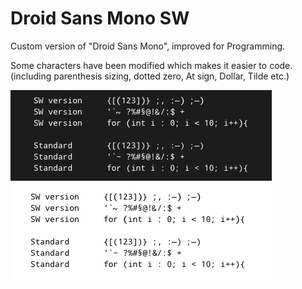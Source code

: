 # Droid Sans Mono SW  

Custom version of "Droid Sans Mono", improved for Programming.  

Some characters have been modified which makes it easier to code.  
(including parenthesis sizing, dotted zero, At sign, Dollar, Tilde etc.)  

![Alt Text](https://github.com/smallwat3r/droid-sans-mono-sw/blob/master/screenshot/screenshot.png)  
![Alt Text](https://github.com/smallwat3r/droid-sans-mono-sw/blob/master/screenshot/screenshot2.png)  
